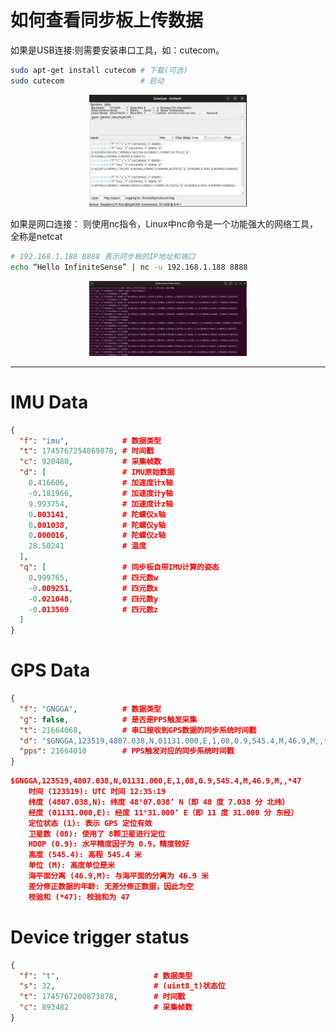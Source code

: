 # 如何查看同步板上传数据
如果是USB连接:则需要安装串口工具，如：cutecom。
```bash
sudo apt-get install cutecom # 下载(可选)
sudo cutecom                 # 启动
```
<p align="center">
<img  style="width:50%;"  alt="cutecom" src="../picture/cutecom.png">
</p>

如果是网口连接： 则使用nc指令，Linux中nc命令是一个功能强大的网络工具，全称是netcat

```bash
# 192.168.1.188 8888 表示同步板的IP地址和端口
echo “Hello InfiniteSense” | nc -u 192.168.1.188 8888
```
<p align="center">
<img  style="width:50%;"  alt="nc" src="../picture/nc.png">
</p>

---
# IMU Data
```json
{
  "f": "imu",            # 数据类型
  "t": 1745767254869878, # 时间戳
  "c": 920480,           # 采集帧数
  "d": [                 # IMU原始数据
    0.416606,            # 加速度计x轴
    -0.181966,           # 加速度计y轴
    9.993754,            # 加速度计z轴
    0.003141,            # 陀螺仪x轴
    0.001038,            # 陀螺仪y轴
    0.000016,            # 陀螺仪z轴
    28.50241             # 温度
  ],
  "q": [                 # 同步板自带IMU计算的姿态
    0.999765,            # 四元数w
    -0.009251,           # 四元数x
    -0.021048,           # 四元数y
    -0.013569            # 四元数z
  ]
}
```
# GPS Data
```json
{
  "f": "GNGGA",          # 数据类型
  "g": false,            # 是否是PPS触发采集
  "t": 21664068,         # 串口接收到GPS数据的同步系统时间戳
  "d": "$GNGGA,123519,4807.038,N,01131.000,E,1,08,0.9,545.4,M,46.9,M,,*47\r",
  "pps": 21664010        # PPS触发对应的同步系统时间戳
}
```

```json
$GNGGA,123519,4807.038,N,01131.000,E,1,08,0.9,545.4,M,46.9,M,,*47
    时间 (123519): UTC 时间 12:35:19
    纬度 (4807.038,N): 纬度 48°07.038’ N（即 48 度 7.038 分 北纬）
    经度 (01131.000,E): 经度 11°31.000’ E（即 11 度 31.000 分 东经）
    定位状态 (1): 表示 GPS 定位有效
    卫星数 (08): 使用了 8颗卫星进行定位
    HDOP (0.9): 水平精度因子为 0.9，精度较好
    高度 (545.4): 高程 545.4 米
    单位 (M): 高度单位是米
    海平面分离 (46.9,M): 与海平面的分离为 46.9 米
    差分修正数据的年龄: 无差分修正数据，因此为空
    校验和 (*47): 校验和为 47
```
# Device trigger status
```json
{
  "f": "t",                     # 数据类型
  "s": 32,                      # (uint8_t)状态位
  "t": 1745767200873878,        # 时间戳
  "c": 893482                   # 采集帧数
} 
```
